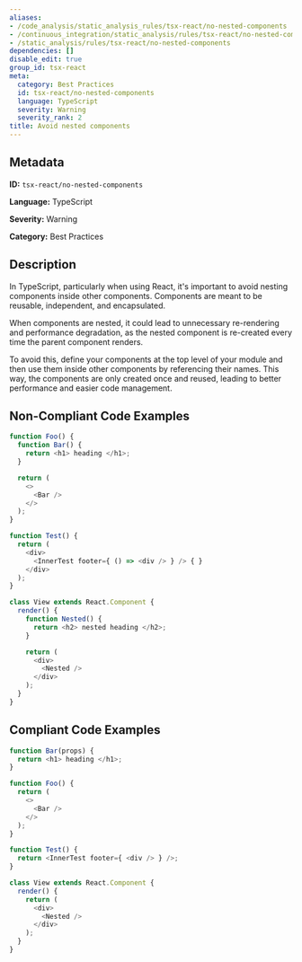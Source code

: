 ```yaml
---
aliases:
- /code_analysis/static_analysis_rules/tsx-react/no-nested-components
- /continuous_integration/static_analysis/rules/tsx-react/no-nested-components
- /static_analysis/rules/tsx-react/no-nested-components
dependencies: []
disable_edit: true
group_id: tsx-react
meta:
  category: Best Practices
  id: tsx-react/no-nested-components
  language: TypeScript
  severity: Warning
  severity_rank: 2
title: Avoid nested components
---
```

<!--  SOURCED FROM https://github.com/DataDog/datadog-static-analyzer-rule-docs -->


## Metadata
**ID:** `tsx-react/no-nested-components`

**Language:** TypeScript

**Severity:** Warning

**Category:** Best Practices

## Description
In TypeScript, particularly when using React, it's important to avoid nesting components inside other components. Components are meant to be reusable, independent, and encapsulated.

When components are nested, it could lead to unnecessary re-rendering and performance degradation, as the nested component is re-created every time the parent component renders.

To avoid this, define your components at the top level of your module and then use them inside other components by referencing their names. This way, the components are only created once and reused, leading to better performance and easier code management.

## Non-Compliant Code Examples
```typescript
function Foo() {
  function Bar() {
    return <h1> heading </h1>;
  }

  return (
    <>
      <Bar />
    </>
  );
}

function Test() {
  return (
    <div>
      <InnerTest footer={ () => <div /> } /> { }
    </div>
  );
}

class View extends React.Component {
  render() {
    function Nested() {
      return <h2> nested heading </h2>;
    }

    return (
      <div>
        <Nested />
      </div>
    );
  }
}
```

## Compliant Code Examples
```typescript
function Bar(props) {
  return <h1> heading </h1>;
}

function Foo() {
  return (
    <>
      <Bar />
    </>
  );
}

function Test() {
  return <InnerTest footer={ <div /> } />;
}

class View extends React.Component {
  render() {
    return (
      <div>
        <Nested />
      </div>
    );
  }
}
```
